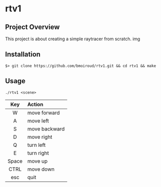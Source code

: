 # rtv1

## Project Overview

This project is about creating a simple raytracer from scratch.
img

## Installation

```
$> git clone https://github.com/bmoiroud/rtv1.git && cd rtv1 && make
```

## Usage

```
./rtv1 <scene>
```

| Key     | Action             |
|:-------:|:-------------------|
| W       | move forward       |
| A       | move left          |
| S       | move backward      |
| D       | move right         |
| Q       | turn left          |
| E       | turn right         |
| Space   | move up            |
| CTRL    | move down          |
| esc     | quit               |

